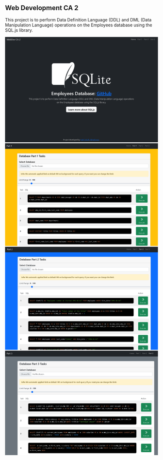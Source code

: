 ## Web Development CA 2

This project is to perform Data Definition Language (DDL) and DML (Data Manipulation Language) operations on the Employees database using the SQL.js library.

![Home Page](https://github.com/halilugur/webdev_ca2/blob/master/assets/home_page.png?raw=true)
![Part 1 Page](https://github.com/halilugur/webdev_ca2/blob/master/assets/part_one_page.png?raw=true)
![Part 2 Page](https://github.com/halilugur/webdev_ca2/blob/master/assets/part_two_page.png?raw=true)
![Part 3 Page](https://github.com/halilugur/webdev_ca2/blob/master/assets/part_three_page.png?raw=true)
